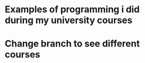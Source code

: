 # Examples of programming i did during my university courses
# Change branch to see different courses
